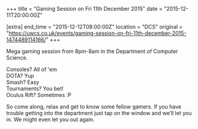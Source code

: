 +++
title = "Gaming Session on Fri 11th December 2015"
date = "2015-12-11T20:00:00Z"

[extra]
end_time = "2015-12-12T08:00:00Z"
location = "DCS"
original = "https://uwcs.co.uk/events/gaming-session-on-fri-11th-december-2015-1474489114166/"
+++

Mega gaming session from 8pm-8am in the Department of Computer Science.

Consoles? All of 'em  
DOTA? Yup  
Smash? Easy  
Tournaments? You bet\!  
Oculus Rift? Sometimes :P

So come along, relax and get to know some fellow gamers. If you have trouble getting into the department just tap on the window and we’ll let you in. We might even let you out again.

